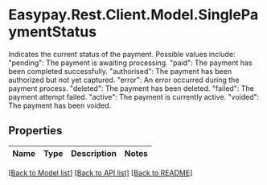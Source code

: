# Easypay.Rest.Client.Model.SinglePaymentStatus
Indicates the current status of the payment. Possible values include:      \"pending\": The payment is awaiting processing.     \"paid\": The payment has been completed successfully.     \"authorised\": The payment has been authorized but not yet captured.     \"error\": An error occurred during the payment process.     \"deleted\": The payment has been deleted.     \"failed\": The payment attempt failed.     \"active\": The payment is currently active.     \"voided\": The payment has been voided.

## Properties

Name | Type | Description | Notes
------------ | ------------- | ------------- | -------------

[[Back to Model list]](../README.md#documentation-for-models) [[Back to API list]](../README.md#documentation-for-api-endpoints) [[Back to README]](../README.md)

